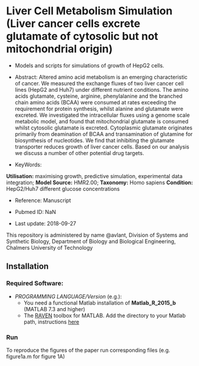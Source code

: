 # Liver Cell Metabolism Simulation (Liver cancer cells excrete glutamate of cytosolic but not mitochondrial origin)

- Models and scripts for simulations of growth of HepG2 cells.

- Abstract:
Altered amino acid metabolism is an emerging characteristic of cancer. We measured 
the exchange fluxes of two liver cancer cell lines (HepG2 and Huh7) under different
nutrient conditions. The amino acids glutamate, cysteine, arginine, phenylalanine
and the branched chain amino acids (BCAA) were consumed at rates exceeding the 
requirement for protein synthesis, whilst alanine and glutamate were excreted. We
investigated the intracellular fluxes using a genome scale metabolic model, and 
found that mitochondrial glutamate is consumed whilst cytosolic glutamate is
excreted. Cytoplasmic glutamate originates primarily from deamination of BCAA and
transamination of glutamine for biosynthesis of nucleotides. We find that inhibiting
the glutamate transporter reduces growth of liver cancer cells. Based on our analysis
we discuss a number of other potential drug targets.

- KeyWords:

**Utilisation:** maximising growth, predictive simulation, experimental data integration; **Model Source:** HMR2.00; **Taxonomy:** Homo sapiens  **Condition:** HepG2/Huh7 different glucose concentrations 

- Reference: Manuscript

- Pubmed ID: NaN

- Last update: 2018-09-27




This repository is administered by name @avlant, Division of Systems and Synthetic Biology, Department of Biology and Biological Engineering, Chalmers University of Technology


## Installation

### Required Software:

* *_PROGRAMMING LANGUAGE/Version_*  (e.g.):
  * You need a functional Matlab installation of **Matlab_R_2015_b** (MATLAB 7.3 and higher)
  * The [RAVEN](https://github.com/SysBioChalmers/RAVEN) toolbox for MATLAB. Add the directory to your Matlab path, instructions [here](https://se.mathworks.com/help/matlab/ref/addpath.html?requestedDomain=www.mathworks.com)

### Run
To reproduce the figures of the paper run corresponding files (e.g. figure1a.m for figure 1A)